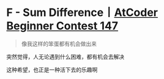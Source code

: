 # F - Sum Difference丨[AtCoder Beginner Contest 147](https://atcoder.jp/contests/abc147)









> 像我这样的笨蛋都有机会做出来

突然觉得，人无论遇到什么困难，都有机会去解决

这种希望，也正是一种活下去的乐趣啊